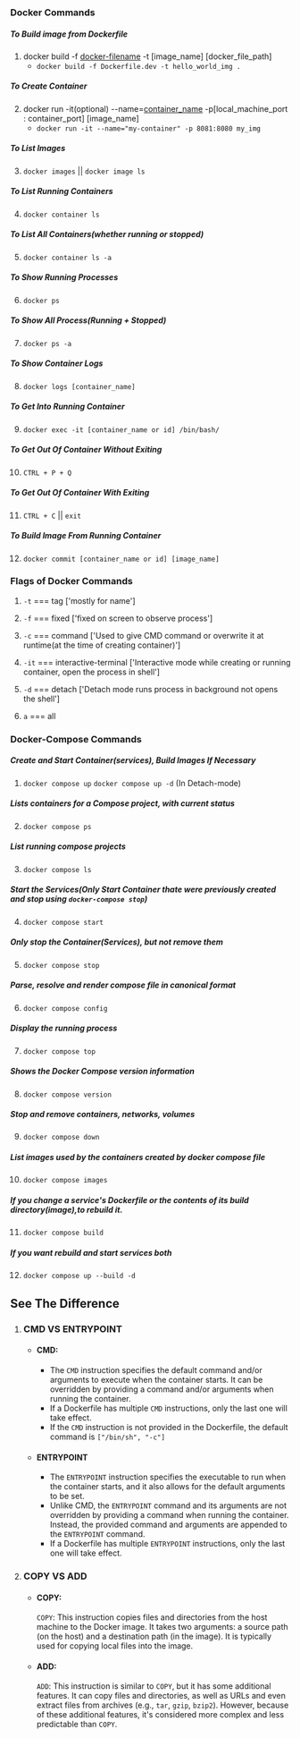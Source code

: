 ### Docker Commands

##### To Build image from Dockerfile
1. docker build -f [docker-filename](optional) -t [image_name] [docker_file_path]
    - `docker build -f Dockerfile.dev -t hello_world_img .`


##### To Create Container
2. docker run -it(optional) --name=[container_name](optional) -p[local_machine_port : container_port] [image_name] 
    - `docker run -it --name="my-container" -p 8081:8080 my_img`


##### To List Images
3. `docker images` || `docker image ls`


##### To List Running Containers
4. `docker container ls`


##### To List All Containers(whether running or stopped)
5. `docker container ls -a`


##### To Show Running Processes
6. `docker ps`


##### To Show All Process(Running + Stopped)
7. `docker ps -a`


##### To Show Container Logs
8. `docker logs [container_name]`


##### To Get Into Running Container 
9. `docker exec -it [container_name or id] /bin/bash/`


##### To Get Out Of Container Without Exiting
10. `CTRL + P + Q`


##### To Get Out Of Container With Exiting
11. `CTRL + C` || `exit`


##### To Build Image From Running Container
12. `docker commit [container_name or id] [image_name]`


### Flags of Docker Commands

1. `-t` === tag ['mostly for name']

2. `-f` === fixed ['fixed on screen to observe process']

3. `-c` === command ['Used to give CMD command or overwrite it at runtime(at the time of creating container)']

4. `-it` === interactive-terminal ['Interactive mode while creating or running container, open the process in shell']

5. `-d` === detach ['Detach mode runs process in background not opens the shell']


6. `a` === all


### Docker-Compose Commands

##### Create and Start Container(services), Build Images If Necessary
1. `docker compose up`
   `docker compose up -d` (In Detach-mode)

##### Lists containers for a Compose project, with current status
2. `docker compose ps`

##### List running compose projects
3. `docker compose ls`

##### Start the Services(Only Start Container thate were previously created and stop using `docker-compose stop`)
4. `docker compose start`

##### Only stop the Container(Services), but not remove them
5. `docker compose stop`

##### Parse, resolve and render compose file in canonical format
6. `docker compose config`

##### Display the running process
7. `docker compose top`

##### Shows the Docker Compose version information
8. `docker compose version`

##### Stop and remove containers, networks, volumes
9. `docker compose down`

##### List images used by the containers created by docker compose file
10. `docker compose images`

##### If you change a service's Dockerfile or the contents of its build directory(image),to rebuild it.
11. `docker compose build`


##### If you want rebuild and start services both
12. `docker compose up --build -d`

## See The Difference

1. ### CMD VS ENTRYPOINT

    - #### CMD:
        - The `CMD` instruction specifies the default command and/or arguments to execute when the container starts. It can be overridden by providing a command and/or arguments when running the container.
        - If a Dockerfile has multiple `CMD` instructions, only the last one will take effect.
        - If the `CMD` instruction is not provided in the Dockerfile, the default command is `["/bin/sh", "-c"]`

    - #### ENTRYPOINT
        - The `ENTRYPOINT` instruction specifies the executable to run when the container starts, and it also allows for the default arguments to be set.
        - Unlike CMD, the `ENTRYPOINT` command and its arguments are not overridden by providing a command when running the container. Instead, the provided command and arguments are appended to the `ENTRYPOINT` command.
        - If a Dockerfile has multiple `ENTRYPOINT` instructions, only the last one will take effect.

2. ### COPY VS ADD
    - #### COPY:
        `COPY`: This instruction copies files and directories from the host machine to the Docker image. It takes two arguments: a source path (on the host) and a destination path (in the image). It is typically used for copying local files into the image.
    
    - #### ADD:
        `ADD`: This instruction is similar to `COPY`, but it has some additional features. It can copy files and directories, as well as URLs and even extract files from archives (e.g., `tar`, `gzip`, `bzip2`). However, because of these additional features, it's considered more complex and less predictable than `COPY`.

